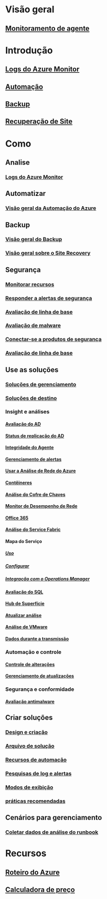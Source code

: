 # Visão geral
## [Monitoramento de agente](../monitoring/index.md)

# Introdução
## [Logs do Azure Monitor](../log-analytics/log-analytics-get-started.md)
## [Automação](/azure/automation/)
## [Backup](../backup/backup-introduction-to-azure-backup.md)
## [Recuperação de Site](../site-recovery/site-recovery-overview.md)


# Como

## Analise
### [Logs do Azure Monitor](../azure-monitor/log-query/log-query-overview.md?toc=%2fazure%2foperations-management-suite%2ftoc.json)
## Automatizar
### [Visão geral da Automação do Azure](../automation/automation-intro.md?toc=%2fazure%2foperations-management-suite%2ftoc.json)

## Backup
### [Visão geral do Backup](../backup/backup-introduction-to-azure-backup.md?toc=%2fazure%2foperations-management-suite%2ftoc.json)
### [Visão geral sobre o Site Recovery](../site-recovery/site-recovery-overview.md?toc=%2fazure%2foperations-management-suite%2ftoc.json)

## Segurança
### [Monitorar recursos](../security-center/security-center-monitoring.md)
### [Responder a alertas de segurança](../security-center/security-center-managing-and-responding-alerts.md)
### [Avaliação de linha de base](../security-center/security-center-customize-os-security-config.md)
### [Avaliação de malware](../security-center/security-center-install-endpoint-protection.md)
### [Conectar-se a produtos de segurança](../security-center/quick-security-solutions.md)
### [Avaliação de linha de base](../security-center/security-center-customize-os-security-config.md)

## Use as soluções
### [Soluções de gerenciamento](../azure-monitor/insights/solutions.md)
### [Soluções de destino](../azure-monitor/insights/solution-targeting.md)
### Insight e análises
#### [Avaliação do AD](../azure-monitor/insights/ad-assessment.md?toc=%2fazure%2foperations-management-suite%2ftoc.json)
#### [Status de replicação do AD](../azure-monitor/insights/ad-replication-status.md?toc=%2fazure%2foperations-management-suite%2ftoc.json)
#### [Integridade do Agente](oms-solution-agenthealth.md)
#### [Gerenciamento de alertas](../azure-monitor/platform/alert-management-solution.md?toc=%2fazure%2foperations-management-suite%2ftoc.json)
#### [Usar a Análise de Rede do Azure](../azure-monitor/insights/azure-networking-analytics.md?toc=%2fazure%2foperations-management-suite%2ftoc.json)
#### [Contêineres](../azure-monitor/insights/containers.md?toc=%2fazure%2foperations-management-suite%2ftoc.json)
#### [Análise do Cofre de Chaves](../azure-monitor/insights/azure-key-vault.md?toc=%2fazure%2foperations-management-suite%2ftoc.json)
#### [Monitor de Desempenho de Rede](../azure-monitor/insights/network-performance-monitor.md?toc=%2fazure%2foperations-management-suite%2ftoc.json)
#### [Office 365](oms-solution-office-365.md)
#### [Análise do Service Fabric](../log-analytics/log-analytics-service-fabric.md?toc=%2fazure%2foperations-management-suite%2ftoc.json)
#### Mapa do Serviço
##### [Uso](../azure-monitor/insights/service-map.md)
##### [Configurar](../azure-monitor/insights/service-map-configure.md)
##### [Integração com o Operations Manager](../azure-monitor/insights/service-map-scom.md)
#### [Avaliação do SQL](../azure-monitor/insights/sql-assessment.md?toc=%2fazure%2foperations-management-suite%2ftoc.json)
#### [Hub de Superfície](../azure-monitor/insights/surface-hubs.md?toc=%2fazure%2foperations-management-suite%2ftoc.json)
#### [Atualizar análise](https://technet.microsoft.com/itpro/windows/deploy/manage-windows-upgrades-with-upgrade-analytics?f=255&MSPPError=-2147217396)
#### [Análise de VMware](../azure-monitor/insights/vmware.md?toc=%2fazure%2foperations-management-suite%2ftoc.json)
#### [Dados durante a transmissão](../azure-monitor/insights/wire-data.md?toc=%2fazure%2foperations-management-suite%2ftoc.json)
### Automação e controle
#### [Controle de alterações](../log-analytics/log-analytics-change-tracking.md?toc=%2fazure%2foperations-management-suite%2ftoc.json)
#### [Gerenciamento de atualizações](oms-solution-update-management.md)
### Segurança e conformidade
#### [Avaliação antimalware](../log-analytics/log-analytics-malware.md?toc=%2fazure%2foperations-management-suite%2ftoc.json)

## Criar soluções
### [Design e criação](../azure-monitor/insights/solutions-creating.md)
### [Arquivo de solução](../azure-monitor/insights/solutions-solution-file.md)
### [Recursos de automação](../azure-monitor/insights/solutions-resources-automation.md)
### [Pesquisas de log e alertas](../azure-monitor/insights/solutions-resources-searches-alerts.md)
### [Modos de exibição](../azure-monitor/insights/solutions-resources-views.md)
### [práticas recomendadas](../azure-monitor/insights/solutions-best-practices.md)

## Cenários para gerenciamento
### [Coletar dados de análise do runbook](../azure-monitor/platform/runbook-datacollect.md?toc=%2fazure%2foperations-management-suite%2ftoc.json)

# Recursos
## [Roteiro do Azure](https://azure.microsoft.com/roadmap/)
## [Calculadora de preço](https://azure.microsoft.com/pricing/calculator/)
